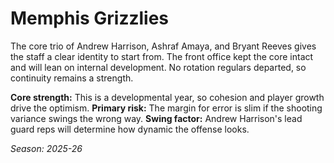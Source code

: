 # Memphis Grizzlies

The core trio of Andrew Harrison, Ashraf Amaya, and Bryant Reeves gives the staff a clear identity to start from.
The front office kept the core intact and will lean on internal development.
No rotation regulars departed, so continuity remains a strength.

**Core strength:** This is a developmental year, so cohesion and player growth drive the optimism.
**Primary risk:** The margin for error is slim if the shooting variance swings the wrong way.
**Swing factor:** Andrew Harrison's lead guard reps will determine how dynamic the offense looks.

_Season: 2025-26_
